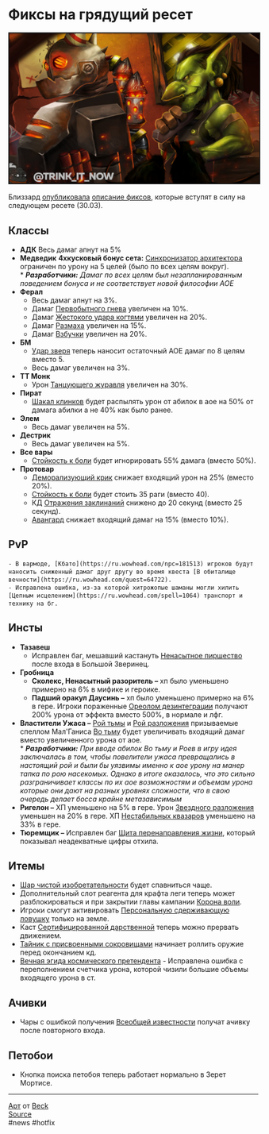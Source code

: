 # Фиксы на грядущий ресет

<center>
<img src=https://raw.githubusercontent.com/MagicalCow/TrinkIT-News/main/Sources/Assets/WH326523/WH326523-1.jpg float=center border=2>
</center>

Близзард [опубликовала](https://worldofwarcraft.com/en-us/news/23770463) [описание фиксов](https://worldofwarcraft.com/en-us/news/23770463/hotfixes-march-28-2022), которые вступят в силу на следующем ресете (30.03).

## Классы
- **АДК**
	Весь дамаг апнут на 5%
- **Медведик**
	**4хкусковый бонус сета:** [Синхронизатор архитектора](https://ru.wowhead.com/spell=363496) ограничен по урону на 5 целей (было по всех целям вокруг).  
	\* ***Разработчики:** Дамаг по всех целям был незапланированным поведением бонуса и не соответствует новой философии АОЕ*
- **Ферал**
	- Весь дамаг апнут на 3%.
	- Дамаг [Первобытного гнева](https://ru.wowhead.com/spell=285381) увеличен на 10%.
	- Дамаг [Жестокого удара когтями](https://ru.wowhead.com/spell=202028) увеличен на 20%.
	- Дамаг [Размаха](https://ru.wowhead.com/spell=213764) увеличен на 15%.
	- Дамаг [Взбучки](https://ru.wowhead.com/spell=106832) увеличен на 20%.
- **БМ**
	- [Удар зверя](https://ru.wowhead.com/spell=115939) теперь наносит остаточный АОЕ дамаг по 8 целям вместо 5.
	- Весь дамаг увеличен на 3%.
- **ТТ Монк**
	- Урон [Танцующего журавля](https://ru.wowhead.com/spell=101546) увеличен на 30%.
- **Пират**
	- [Шакал клинков](https://ru.wowhead.com/spell=13877) будет распылять урон от абилок в аое на 50% от дамага абилки а не 40% как было ранее.
- **Элем**
	- Весь дамаг увеличен на 5%.
- **Дестрик**
	- Весь дамаг увеличен на 5%.
- **Все вары**  
	- [Стойкость к боли](https://ru.wowhead.com/spell=190456) будет игнорировать 55% дамага (вместо 50%).
- **Протовар**
	- [Деморализующий крик](https://ru.wowhead.com/spell=1160) снижает входящий урон на 25% (вместо 20%).
	- [Стойкость к боли](https://ru.wowhead.com/spell=190456) будет стоить 35 раги (вместо 40).
	- КД [Отражения заклинаний](https://ru.wowhead.com/spell=335255) снижено до 20 секунд (вместо 25 секунд).
	- [Авангард](https://ru.wowhead.com/spell=71) снижает входящий дамаг на 15% (вместо 10%).

## PvP
	- В вармоде, [Кбато](https://ru.wowhead.com/npc=181513) игроков будут наносить сниженный дамаг друг другу во время квеста [В обиталище вечности](https://ru.wowhead.com/quest=64722).
	- Исправлена ошибка, из-за которой хитрожопые шаманы могли хилить [Цепным исцелением](https://ru.wowhead.com/spell=1064) транспорт и технику на бг.

## Инсты
- **Тазавеш**
	- Исправлен баг, мешавший кастануть [Ненасытное пиршество](https://ru.wowhead.com/spell=349498) после входа в Большой Зверинец.
- **Гробница**
	- **Сколекс, Ненасытный разоритель –** хп было уменьшено примерно на 6% в мифике и героике.
	- **Падший оракул Даусинь –** хп было уменьшено примерно на 6% в гере. Игроки пораженные [Ореолом дезинтеграции](https://ru.wowhead.com/spell=361751) получают 200% урона от эффекта вместо 500%, в нормале и лфг.
- **Властители Ужаса –** [Рой тьмы](https://ru.wowhead.com/spell=360304) и [Рой разложения](https://ru.wowhead.com/spell=360300) призываемые спеллом Мал'Ганиса [Во тьму](https://ru.wowhead.com/spell=360319) будет увеличивать входящий дамаг вместо увеличенного урона от аое.  
	\* ***Разработчики:** При вводе абилок Во тьму и Роев в игру идея заключалась в том, чтобы повелители ужаса превращались в настоящий рой и были бы уязвимы именно к аое урону на манер тапка по рою насекомых. Однако в итоге оказалось, что это сильно разграничивает классы по их аое возможностям и объемам урона которые они дают на разных уровнях сложности, что в свою очередь делает босса крайне метазависимым*
- **Ригелон –** ХП уменьшено на 5% в гере. Урон [Звездного разложения](https://ru.wowhead.com/spell=364381) уменьшен на 20% в гере. ХП [Нестабильных квазаров](https://ru.wowhead.com/spell=366992) уменьшено на 33% в гере.
- **Тюремщик –** Исправлен баг [Щита перенаправления жизни](https://ru.wowhead.com/spell=368383), который показывал неадекватные цифры отхила.

## Итемы
- [Шар чистой изобретательности](https://ru.wowhead.com/object=375950) будет спавниться чаще.
- Дополнительный слот реагента для крафта леги теперь может разблокироваться и при закрытии главы кампании [Корона воли](https://ru.wowhead.com/storyline/%D0%BA%D0%BE%D1%80%D0%BE%D0%BD%D0%B0-%D0%B2%D0%BE%D0%BB%D0%B8-1258).
- Игроки смогут активировать [Персональную сдерживающую ловушку](https://ru.wowhead.com/item=187793) только на земле.
- Каст [Сертифицированной дарственной](https://ru.wowhead.com/item=191300) теперь можно прервать движением.
- [Тайник с присвоенными сокровищами](https://ru.wowhead.com/item=188265) начинает роллить оружие перед окончанием кд.
- [Вечная эгида космического претендента](https://ru.wowhead.com/item=188775) - Исправлена ошибка с переполнением счетчика урона, которой чизили большие объемы входящего урона в ст.

## Ачивки
- Чары с ошибкой получения [Всеобщей известности](https://ru.wowhead.com/achievement=15241) получат ачивку после повторного входа.

## Петобои
- Кнопка поиска петобоя теперь работает нормально в Зерет Мортисе.
	
---
[Арт](https://freealris.freeforums.net/thread/92/crazz) от [Beck](https://freealris.freeforums.net/user/1)  
[Source](https://www.wowhead.com/news/326522)  
#news #hotfix